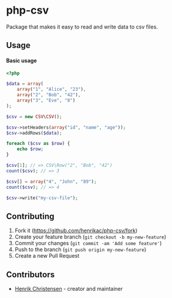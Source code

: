 # php-csv

Package that makes it easy to read and write data to csv files.

## Usage

#### Basic usage

```php
<?php

$data = array(
	array("1", "Alice", "23"),
	array("2", "Bob", "42"),
	array("3", "Eve", "8")
);

$csv = new CSV\CSV();

$csv->setHeaders(array("id", "name", "age"));
$csv->addRows($data);

foreach ($csv as $row) {
	echo $row;
}

$csv[1]; // => CSV\Row("2", "Bob", "42")
count($csv); // => 3

$csv[] = array("4", "John", "89");
count($csv); // => 4

$csv->write("my-csv-file");
```

## Contributing

1. Fork it (<https://github.com/henrikac/php-csv/fork>)
2. Create your feature branch (`git checkout -b my-new-feature`)
3. Commit your changes (`git commit -am 'Add some feature'`)
4. Push to the branch (`git push origin my-new-feature`)
5. Create a new Pull Request

## Contributors

- [Henrik Christensen](https://github.com/henrikac) - creator and maintainer

